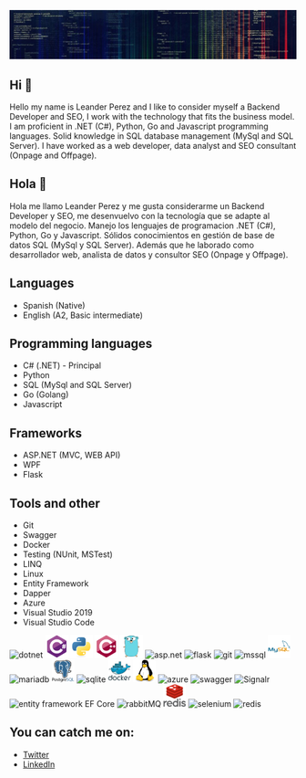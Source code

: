 ![GitHub Logo](https://raw.githubusercontent.com/leanderp/leanderp/main/logo1.jpg)

## Hi  👋

Hello my name is Leander Perez and I like to consider myself a Backend Developer and SEO, I work with the technology that fits the business model. I am proficient in .NET (C#), Python, Go and Javascript programming languages. Solid knowledge in SQL database management (MySql and SQL Server). I have worked as a web developer, data analyst and SEO consultant (Onpage and Offpage).


## Hola  👋

Hola me llamo Leander Perez y me gusta considerarme un Backend Developer y SEO, me desenvuelvo con la tecnología que se adapte al modelo del negocio. Manejo los lenguajes de programacion .NET (C#), Python, Go y Javascript. Sólidos conocimientos en gestión de base de datos SQL (MySql y SQL Server). Además que he laborado como desarrollador web, analista de datos y consultor SEO (Onpage y Offpage).

## Languages
* Spanish (Native)
* English (A2, Basic intermediate) 

## Programming languages
* C# (.NET) - Principal
* Python
* SQL (MySql and SQL Server)
* Go (Golang)
* Javascript

## Frameworks
* ASP.NET (MVC, WEB API)
* WPF
* Flask

## Tools and other
* Git
* Swagger
* Docker
* Testing (NUnit, MSTest)
* LINQ
* Linux
* Entity Framework
* Dapper
* Azure
* Visual Studio 2019
* Visual Studio Code

<p align="left"> <img src="https://upload.wikimedia.org/wikipedia/commons/thumb/a/a3/.NET_Logo.svg/456px-.NET_Logo.svg.png" alt="dotnet" width="40" height="40"/>
<img src="https://raw.githubusercontent.com/devicons/devicon/master/icons/csharp/csharp-original.svg" alt="csharp" width="40" height="40"/>
<img src="https://raw.githubusercontent.com/devicons/devicon/master/icons/python/python-original.svg" alt="python" width="40" height="40"/> 
<img src="https://raw.githubusercontent.com/devicons/devicon/master/icons/cplusplus/cplusplus-original.svg" alt="cplusplus" width="40" height="40"/> 
<img src="https://raw.githubusercontent.com/devicons/devicon/master/icons/go/go-original.svg" alt="go" width="40" height="40"/>
<img src="https://www.programandoamedianoche.com/wp-content/uploads/2008/09/asp.net_.logo_.png" alt="asp.net" width="40" height="40"/>  
<img src="https://www.vectorlogo.zone/logos/pocoo_flask/pocoo_flask-icon.svg" alt="flask" width="40" height="40"/> 
<img src="https://www.vectorlogo.zone/logos/git-scm/git-scm-icon.svg" alt="git" width="40" height="40"/>
<img src="https://www.svgrepo.com/show/303229/microsoft-sql-server-logo.svg" alt="mssql" width="40" height="40"/> 
<img src="https://raw.githubusercontent.com/devicons/devicon/master/icons/mysql/mysql-original-wordmark.svg" alt="mysql" width="40" height="40"/> 
<img src="https://www.vectorlogo.zone/logos/mariadb/mariadb-icon.svg" alt="mariadb" width="40" height="40"/> 
<img src="https://raw.githubusercontent.com/devicons/devicon/master/icons/postgresql/postgresql-original-wordmark.svg" alt="postgresql" width="40" height="40"/>
<img src="https://www.vectorlogo.zone/logos/sqlite/sqlite-icon.svg" alt="sqlite" width="40" height="40"/>
<img src="https://raw.githubusercontent.com/devicons/devicon/master/icons/docker/docker-original-wordmark.svg" alt="docker" width="40" height="40"/>
<img src="https://raw.githubusercontent.com/devicons/devicon/master/icons/linux/linux-original.svg" alt="linux" width="40" height="40"/>
<img src="https://www.vectorlogo.zone/logos/microsoft_azure/microsoft_azure-icon.svg" alt="azure" width="40" height="40"/>
<img src="https://upload.wikimedia.org/wikipedia/commons/a/ab/Swagger-logo.png" alt="swagger" width="40" height="40"/>
<img src="https://azure.microsoft.com/svghandler/signalr-service/?width=40&height=40" alt="Signalr" width="40" height="40"/>
<img src="https://www.fixedbuffer.com/wp-content/uploads/2018/09/EFCore.png" alt="entity framework EF Core" width="40" height="40"/>
<img src="https://www.vectorlogo.zone/logos/rabbitmq/rabbitmq-icon.svg" alt="rabbitMQ" width="40" height="40"/>
<img src="https://raw.githubusercontent.com/devicons/devicon/master/icons/redis/redis-original-wordmark.svg" alt="redis" width="40" height="40"/> 
<img src="https://raw.githubusercontent.com/detain/svg-logos/780f25886640cef088af994181646db2f6b1a3f8/svg/selenium-logo.svg" alt="selenium" width="40" height="40"/>
<img src="https://1000marcas.net/wp-content/uploads/2020/12/Visual-Studio-Logo.png" alt="redis" width="40" height="40"/> 

##  You can catch me on:
* [Twitter](https://twitter.com/leanderperez_)
* [LinkedIn](https://www.linkedin.com/in/leander-perez/)
